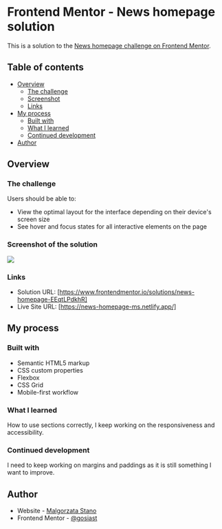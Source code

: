 # Frontend Mentor - News homepage solution

This is a solution to the [News homepage challenge on Frontend Mentor](https://www.frontendmentor.io/challenges/news-homepage-H6SWTa1MFl).

## Table of contents

- [Overview](#overview)
  - [The challenge](#the-challenge)
  - [Screenshot](#screenshot)
  - [Links](#links)
- [My process](#my-process)
  - [Built with](#built-with)
  - [What I learned](#what-i-learned)
  - [Continued development](#continued-development)
- [Author](#author)


## Overview

### The challenge

Users should be able to:

- View the optimal layout for the interface depending on their device's screen size
- See hover and focus states for all interactive elements on the page

### Screenshot of the solution

![](/images/preview_project_news_homepage.png)


### Links

- Solution URL: [https://www.frontendmentor.io/solutions/news-homepage-EEqtLPdkhR]
- Live Site URL: [https://news-homepage-ms.netlify.app/]

## My process

### Built with

- Semantic HTML5 markup
- CSS custom properties
- Flexbox
- CSS Grid
- Mobile-first workflow

### What I learned

How to use sections correctly, I keep working on the responsiveness and accessibility.

### Continued development

I need to keep working on margins and paddings as it is still something I want to improve.


## Author

- Website - [Malgorzata Stano](https://malgorzatastano.netlify.app/)
- Frontend Mentor - [@gosiast](https://www.frontendmentor.io/profile/gosiast)